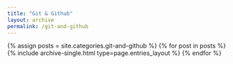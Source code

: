 ```yaml
---
title: "Git & Github"
layout: archive
permalink: /git-and-github
---
```



{% assign posts = site.categories.git-and-github %}
{% for post in posts %} {% include archive-single.html type=page.entries_layout %} {% endfor %}

